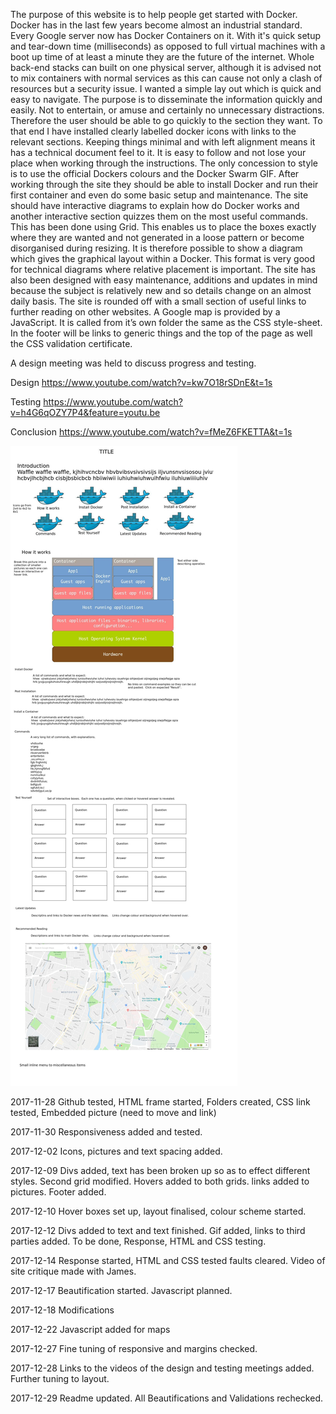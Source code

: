 ﻿The purpose of this website is to help people get started with Docker. Docker has in the last few years become almost an industrial standard. Every Google server now has Docker Containers on it. With it's quick setup and tear-down time (milliseconds) as opposed to full virtual machines with a boot up time of at least a minute they are the future of the internet. Whole back-end stacks can built on one physical server, although it is advised not to mix containers with normal services as this can cause not only a clash of resources but a security issue.
I wanted a simple lay out which is quick and easy to navigate. The purpose is to disseminate the information quickly and easily. Not to entertain, or amuse and certainly no unnecessary distractions. Therefore the user should be able to go quickly to the section they want.  To that end I have installed clearly labelled docker icons with links to the relevant sections.  Keeping things minimal and with left alignment means it has a technical document feel to it.  It is easy to follow and not lose your place when working through the instructions.  The only concession to style is to use the official Dockers colours and the Docker Swarm GIF.
After working through the site they should be able to install Docker and run their first container and even do some basic setup and maintenance. The site should have interactive diagrams to explain how do Docker works and another interactive section quizzes them on the most useful commands.  This has been done using Grid.  This enables us to place the boxes exactly where they are wanted and not generated in a loose pattern or become disorganised during resizing.  It is therefore possible to show a diagram which gives the graphical layout within a Docker.  This format is very good for technical diagrams where relative placement is important.  The site has also been designed with easy maintenance, additions and updates in mind because the subject is relatively new and so details change on an almost daily basis.
The site is rounded off with a small section of useful links to further reading on other websites.
A Google map is provided by a JavaScript.  It is called from it’s own folder the same as the CSS style-sheet.
In the footer will be links to generic things and the top of the page as well the CSS validation certificate.

A design meeting was held to discuss progress and testing.

Design
https://www.youtube.com/watch?v=kw7O18rSDnE&t=1s

Testing 
https://www.youtube.com/watch?v=h4G6qOZY7P4&feature=youtu.be

Conclusion
https://www.youtube.com/watch?v=fMeZ6FKETTA&t=1s

![wireframe](https://github.com/AndyR03/CTEC3905_website/blob/master/Wireframe.jpeg)

2017-11-28 Github tested, HTML frame started, Folders created, CSS link tested, Embedded picture (need to move and link)

2017-11-30 Responsiveness added and tested.

2017-12-02 Icons, pictures and text spacing added.

2017-12-09 Divs added, text has been broken up so as to effect different styles. Second grid modified. Hovers added to both grids. links added to pictures. Footer added.

2017-12-10 Hover boxes set up, layout finalised, colour scheme started.

2017-12-12 Divs added to text and text finished. Gif added, links to third parties added. To be done, Response, HTML and CSS testing.

2017-12-14 Response started, HTML and CSS tested faults cleared. Video of site critique made with James.

2017-12-17 Beautification started. Javascript planned.

2017-12-18 Modifications

2017-12-22 Javascript added for maps

2017-12-27 Fine tuning of responsive and margins checked.

2017-12-28 Links to the videos of the design and testing meetings added. Further tuning to layout.

2017-12-29 Readme updated.  All Beautifications and Validations rechecked.
